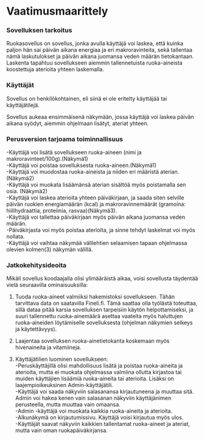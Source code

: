# Vaatimusmaarittely

### Sovelluksen tarkoitus
Ruokasovellus on sovellus, jonka avulla käyttäjä voi laskea, 
että kuinka paljon hän sai päivän aikana energiaa ja eri makroravinteita, sekä tallentaa nämä laskutulokset ja päivän aikana juomansa
veden määrän tietokantaan. Laskenta tapahtuu sovellukseen aiemmin tallennetuista ruoka-aineista koostettuja aterioita yhteen laskemalla. 
 

### Käyttäjät
Sovellus on henkilökohtainen, eli siinä ei ole eritelty käyttäjää tai käyttäjätilejä. 

Sovellus aukeaa ensimmäisenä näkymään, jossa käyttäjä voi laskea päivän aikana syödyt, aiemmin ohjelmaan lisätyt, ateriat yhteen.  

### Perusversion tarjoama toiminnallisuus
-Käyttäjä voi lisätä sovellukseen ruoka-aineen (nimi ja makroravinteet/100g).(Näkymä1)   
-Käyttäjä voi poistaa sovelluksesta ruoka-aineen.(Näkymä1)    
-Käyttäjä voi muodostaa ruoka-aineista ja niiden eri määristä aterian.(Näkymä2)  
-Käyttäjä voi muokata lisäämänsä aterian sisältöä myös poistamalla sen osia. (Näkymä2)  
-Käyttäjä voi laskea aterioita yhteen päiväkirjaan, ja saada siten selville päivän ruokien energiamäärän (kcal) ja makroravinnemäärät
 (gramoina: hiilihydraattia, proteiinia, rasvaa)(Näkymä3).    
-Käyttäjä voi tallettaa päiväkirjaan myös päivän aikana juomansa veden määrän.    
-Päiväkirjasta voi myös poistaa aterioita, ja sinne tehdyt laskelmat voi myös nollata.    
-Käyttäjä voi vaihtaa näkymää välilehtien selaamisen tapaan ohjelmassa olevien kolmen(3) näkymän välillä.   


### Jatkokehitysideoita

Mikäli sovellus koodaajalla olisi ylimääräistä aikaa, 
voisi sovellusta täydentää vielä seuraavilla ominaisuuksilla:  

1) Tuoda ruoka-aineet valmiiksi hakemistoksi sovellukseen. Tähän tarvittava data on saatavilla Fineli.fi. Tämä saattaa olla työlästä toteuttaa, sillä dataa pitää karsia sovelluksen tarpeisiin käytön helpottamiseksi, ja suuri tallennettu ruoka-ainemäärä asettaa vaateita myös haluttujen ruoka-aineiden löytämiselle sovelluksesta (ohjelman näkymien selkeys ja käytettävyys).   

2) Laajentaa sovelluksen ruoka-ainetietokanta koskemaan myös hivenaineita ja vitamiineja.

3) Käyttäjätilien luominen sovellukseen:  
-Peruskäyttäjillä olisi mahdollisuus lisätä ja poistaa ruoka-aineita ja aterioita, mutta ei muokata ohjelmassa valmiina ollutta kirjastoa tai muiden käyttäjien lisäämiä ruoka-aineita tai aterioita. Lisäksi on laajempioikeuksinen Admin-käyttäjätili.  
-Käyttäjä voi saada näkyviin salasanansa kirjautuneena ja muuttaa sitä. Admin voi hakea kenen vain salasanan näkyviin käyttäjänimen perusteella, mutta muuttaa vain omaansa.  
	-Admin -käyttäjä voi muokata kaikkia ruoka-aineita ja aterioita.  
	-Alkunäkymä on kirjautumissivu. Käyttäjä voisi kirjautua myös ulos.  
-Käyttäjät saavat näkyviin kaikkien tallentamat ruoka-aineet ja ateriat, mutta vain oman ruokapäiväkirjansa.  
